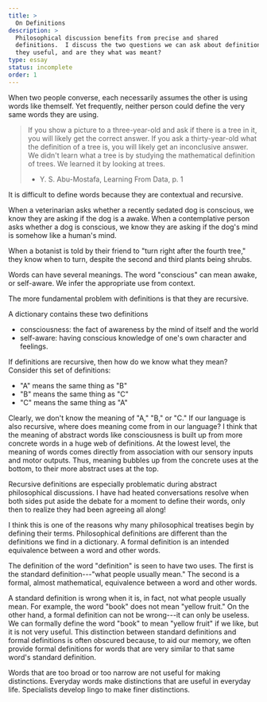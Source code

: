 ```yaml
---
title: >
  On Definitions
description: >
  Philosophical discussion benefits from precise and shared
  definitions.  I discuss the two questions we can ask about definitions---are
  they useful, and are they what was meant?
type: essay
status: incomplete
order: 1
---
```


When two people converse, each necessarily assumes the other is using words like themself.  Yet frequently, neither person could define the very same words they are using.

> If you show a picture to a three-year-old and ask if there is a tree in it, you will likely get the correct answer.  If you ask a thirty-year-old what the definition of a tree is, you will likely get an inconclusive answer.  We didn't learn what a tree is by studying the mathematical definition of trees.  We learned it by looking at trees.
> - Y. S. Abu-Mostafa, Learning From Data, p. 1

It is difficult to define words because they are contextual and recursive.

When a veterinarian asks whether a recently sedated dog is conscious, we know they are asking if the dog is a awake.  When a contemplative person asks whether a dog is conscious, we know they are asking if the dog's mind is somehow like a human's mind.

When a botanist is told by their friend to "turn right after the fourth tree," they know when to turn, despite the second and third plants being shrubs.

Words can have several meanings.  The word "conscious" can mean awake, or self-aware.  We infer the appropriate use from context.

The more fundamental problem with definitions is that they are recursive.

A dictionary contains these two definitions

- consciousness: the fact of awareness by the mind of itself and the world
- self-aware: having conscious knowledge of one's own character and feelings.

If definitions are recursive, then how do we know what they mean?  Consider this set of definitions:

- "A" means the same thing as "B"
- "B" means the same thing as "C"
- "C" means the same thing as "A"

Clearly, we don't know the meaning of "A," "B," or "C."  If our language is also recursive, where does meaning come from in our language?  I think that the meaning of abstract words like consciousness is built up from more concrete words in a huge web of definitions.  At the lowest level, the meaning of words comes directly from association with our sensory inputs and motor outputs.  Thus, meaning bubbles up from the concrete uses at the bottom, to their more abstract uses at the top.

Recursive definitions are especially problematic during abstract philosophical discussions.  I have had heated conversations resolve when both sides put aside the debate for a moment to define their words, only then to realize they had been agreeing all along!

I think this is one of the reasons why many philosophical treatises begin by defining their terms.  Philosophical definitions are different than the definitions we find in a dictionary.  A formal definition is an intended equivalence between a word and other words.

The definition of the word "definition" is seen to have two uses.  The first is the standard definition---"what people usually mean."  The second is a formal, almost mathematical, equivalence between a word and other words.

A standard definition is wrong when it is, in fact, not what people usually mean.  For example, the word "book" does not mean "yellow fruit."  On the other hand, a formal definition can not be wrong---it can only be useless.  We can formally define the word "book" to mean "yellow fruit" if we like, but it is not very useful.  This distinction between standard definitions and formal definitions is often obscured because, to aid our memory, we often provide formal definitions for words that are very similar to that same word's standard definition.

Words that are too broad or too narrow are not useful for making distinctions.  Everyday words make distinctions that are useful in everyday life.  Specialists develop lingo to make finer distinctions.
